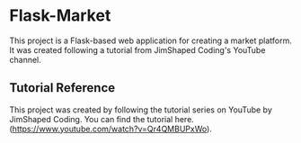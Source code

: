 # Flask-Market

This project is a Flask-based web application for creating a market platform. It was created following a tutorial from JimShaped Coding's YouTube channel.

## Tutorial Reference

This project was created by following the tutorial series on YouTube by JimShaped Coding. You can find the tutorial here. (https://www.youtube.com/watch?v=Qr4QMBUPxWo).



